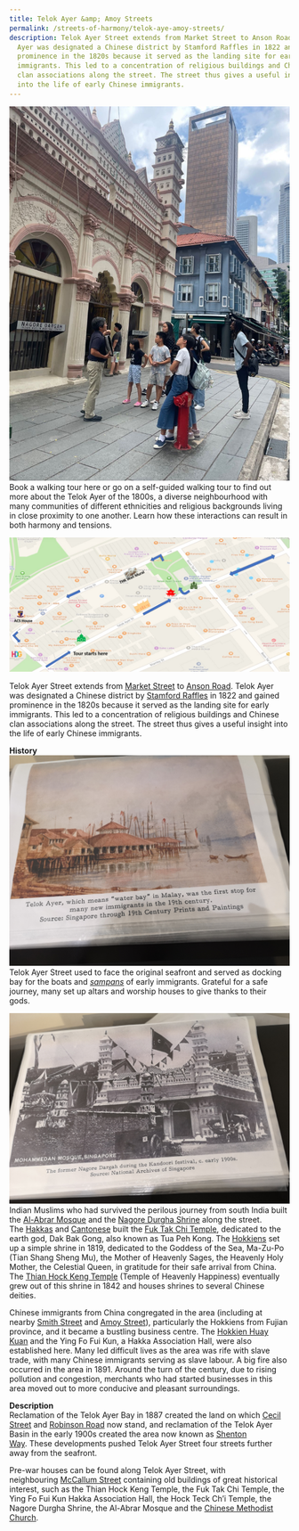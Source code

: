 ```yaml
---
title: Telok Ayer &amp; Amoy Streets
permalink: /streets-of-harmony/telok-aye-amoy-streets/
description: Telok Ayer Street extends from Market Street to Anson Road. Telok
  Ayer was designated a Chinese district by Stamford Raffles in 1822 and gained
  prominence in the 1820s because it served as the landing site for early
  immigrants. This led to a concentration of religious buildings and Chinese
  clan associations along the street. The street thus gives a useful insight
  into the life of early Chinese immigrants.
---
```

<div class="row">
	<div class="col is-4"><img src="/images/Outdoor%20Trail%20(2).jpg" alt="Self Guided Tour"></div>
	<div class="col is-8">Book a walking tour here or go on a self-guided walking tour to find out more about the Telok Ayer of the 1800s, a diverse neighbourhood with many communities of different ethnicities and religious backgrounds living in close proximity to one another.  Learn how these interactions can result in both harmony and tensions.</div>
	</div>

![Streets of Harmony Tour Route](/images/Street%20Of%20Harmony%20Tour%20Route.png)

Telok Ayer Street extends from [Market Street](https://eresources.nlb.gov.sg/infopedia/articles/SIP_351_2005-01-11.html) to [Anson Road](https://eresources.nlb.gov.sg/infopedia/articles/SIP_348_2004-12-17.htm). Telok Ayer was designated a Chinese district by [Stamford Raffles](https://eresources.nlb.gov.sg/infopedia/articles/SIP_715_2004-12-15.html) in 1822 and gained prominence in the 1820s because it served as the landing site for early immigrants. This led to a concentration of religious buildings and Chinese clan associations along the street. The street thus gives a useful insight into the life of early Chinese immigrants.

**History**  
![Telok Ayer Street](/images/Telok%20Ayer%20Street.jpg)
Telok Ayer Street used to face the original seafront and served as docking bay for the boats and&nbsp;[_sampans_](https://eresources.nlb.gov.sg/infopedia/articles/SIP_958_2005-01-06.html)&nbsp;of early immigrants.&nbsp;Grateful for a safe journey, many set up altars and worship houses to give thanks to their gods.&nbsp;  
  
![Nagore Dargah](/images/Nagore%20Dargah.jpg)
Indian Muslims who had survived the perilous journey from south India built the&nbsp;[Al-Abrar Mosque](https://eresources.nlb.gov.sg/infopedia/articles/SIP_519_2004-12-24.html)&nbsp;and the&nbsp;[Nagore Durgha Shrine](https://eresources.nlb.gov.sg/infopedia/articles/SIP_536_2004-12-27.html)&nbsp;along the street. The&nbsp;[Hakkas](https://eresources.nlb.gov.sg/infopedia/articles/SIP_1497_2009-04-09.html)&nbsp;and&nbsp;[Cantonese](https://eresources.nlb.gov.sg/infopedia/articles/SIP_1491_2009-03-25.html)&nbsp;built the&nbsp;[Fuk Tak Chi Temple](https://eresources.nlb.gov.sg/infopedia/articles/SIP_232_2004-12-10.html), dedicated to the earth god, Dak Bak Gong,&nbsp;also known as Tua Peh Kong.&nbsp;The&nbsp;[Hokkiens](https://eresources.nlb.gov.sg/infopedia/articles/SIP_1498_2009-04-09.html)&nbsp;set up a simple shrine in 1819, dedicated to the Goddess of the Sea, Ma-Zu-Po (Tian Shang Sheng Mu), the Mother of Heavenly Sages, the Heavenly Holy Mother, the Celestial Queen, in gratitude for their safe arrival from China. The&nbsp;[Thian Hock Keng Temple](https://eresources.nlb.gov.sg/infopedia/articles/SIP_793_2005-01-10.html)&nbsp;(Temple of Heavenly Happiness) eventually grew out of this shrine in 1842 and houses shrines to several Chinese deities.  
  
Chinese immigrants from China congregated in the area (including at nearby&nbsp;[Smith Street](https://eresources.nlb.gov.sg/infopedia/articles/SIP_681_2005-01-25.html)&nbsp;and&nbsp;[Amoy Street](https://eresources.nlb.gov.sg/infopedia/articles/SIP_347_2004-12-24.html)), particularly the Hokkiens from Fujian province, and it became a bustling business centre.&nbsp;The&nbsp;[Hokkien Huay Kuan](https://eresources.nlb.gov.sg/infopedia/articles/SIP_2016-04-07_163620.html)&nbsp;and the Ying Fo Fui Kun, a Hakka Association Hall, were also established here.&nbsp;Many led difficult lives as the area was rife with slave trade, with many Chinese immigrants serving as slave labour.&nbsp;A big fire also occurred in the area in 1891.&nbsp;Around the turn of the century, due to rising pollution and congestion, merchants who had started businesses in this area moved out to more conducive and pleasant surroundings.  
  
**Description**  
Reclamation of the Telok Ayer Bay in 1887 created the land on which&nbsp;[Cecil Street](https://eresources.nlb.gov.sg/infopedia/articles/SIP_1435_2009-12-10.html)&nbsp;and&nbsp;[Robinson Road](https://eresources.nlb.gov.sg/infopedia/articles/SIP_179_2005-01-19.html)&nbsp;now stand, and reclamation of the Telok Ayer Basin in the early 1900s created the area now known as&nbsp;[Shenton Way](https://eresources.nlb.gov.sg/infopedia/articles/SIP_726_2005-01-25.html).&nbsp;These developments pushed Telok Ayer Street four streets further away from the seafront.  
  
Pre-war houses can be found along Telok Ayer Street, with neighbouring&nbsp;[McCallum Street](https://eresources.nlb.gov.sg/infopedia/articles/SIP_979_2005-09-02.html)&nbsp;containing old buildings of great historical interest, such as the Thian Hock Keng Temple, the Fuk Tak Chi Temple, the Ying Fo Fui Kun Hakka Association Hall, the Hock Teck Ch’i Temple, the Nagore Durgha Shrine, the Al-Abrar Mosque and the&nbsp;[Chinese Methodist Church](https://eresources.nlb.gov.sg/infopedia/articles/SIP_1377_2009-11-26.html).